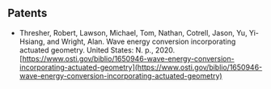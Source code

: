 ## Patents
* Thresher, Robert, Lawson, Michael, Tom, Nathan, Cotrell, Jason, Yu, Yi-Hsiang, and Wright, Alan. Wave energy conversion incorporating actuated geometry. United States: N. p., 2020. [https://www.osti.gov/biblio/1650946-wave-energy-conversion-incorporating-actuated-geometry](https://www.osti.gov/biblio/1650946-wave-energy-conversion-incorporating-actuated-geometry)
